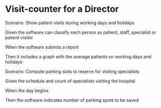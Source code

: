 # Visit-counter for a Director

Scenario: Show patient visits during working days and holidays

  Given the software can classify each person as patient, staff, specialist or patient visitor
  
  When the software submits a report
  
  Then it includes a graph with the average patients on working days and holidays

Scenario: Compute parking slots to reserve for visiting specialists

  Given the schedule and count of specialists visiting the hospital
  
  When the day begins
  
  Then the software indicates number of parking spots to be saved
